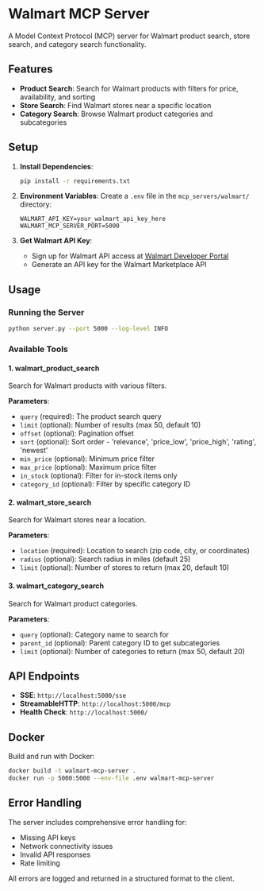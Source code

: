 # Walmart MCP Server

A Model Context Protocol (MCP) server for Walmart product search, store search, and category search functionality.

## Features

- **Product Search**: Search for Walmart products with filters for price, availability, and sorting
- **Store Search**: Find Walmart stores near a specific location
- **Category Search**: Browse Walmart product categories and subcategories

## Setup

1. **Install Dependencies**:
   ```bash
   pip install -r requirements.txt
   ```

2. **Environment Variables**:
   Create a `.env` file in the `mcp_servers/walmart/` directory:
   ```
   WALMART_API_KEY=your_walmart_api_key_here
   WALMART_MCP_SERVER_PORT=5000
   ```

3. **Get Walmart API Key**:
   - Sign up for Walmart API access at [Walmart Developer Portal](https://developer.walmart.com/)
   - Generate an API key for the Walmart Marketplace API

## Usage

### Running the Server

```bash
python server.py --port 5000 --log-level INFO
```

### Available Tools

#### 1. walmart_product_search
Search for Walmart products with various filters.

**Parameters**:
- `query` (required): The product search query
- `limit` (optional): Number of results (max 50, default 10)
- `offset` (optional): Pagination offset
- `sort` (optional): Sort order - 'relevance', 'price_low', 'price_high', 'rating', 'newest'
- `min_price` (optional): Minimum price filter
- `max_price` (optional): Maximum price filter
- `in_stock` (optional): Filter for in-stock items only
- `category_id` (optional): Filter by specific category ID

#### 2. walmart_store_search
Search for Walmart stores near a location.

**Parameters**:
- `location` (required): Location to search (zip code, city, or coordinates)
- `radius` (optional): Search radius in miles (default 25)
- `limit` (optional): Number of stores to return (max 20, default 10)

#### 3. walmart_category_search
Search for Walmart product categories.

**Parameters**:
- `query` (optional): Category name to search for
- `parent_id` (optional): Parent category ID to get subcategories
- `limit` (optional): Number of categories to return (max 50, default 20)

## API Endpoints

- **SSE**: `http://localhost:5000/sse`
- **StreamableHTTP**: `http://localhost:5000/mcp`
- **Health Check**: `http://localhost:5000/`

## Docker

Build and run with Docker:

```bash
docker build -t walmart-mcp-server .
docker run -p 5000:5000 --env-file .env walmart-mcp-server
```

## Error Handling

The server includes comprehensive error handling for:
- Missing API keys
- Network connectivity issues
- Invalid API responses
- Rate limiting

All errors are logged and returned in a structured format to the client. 